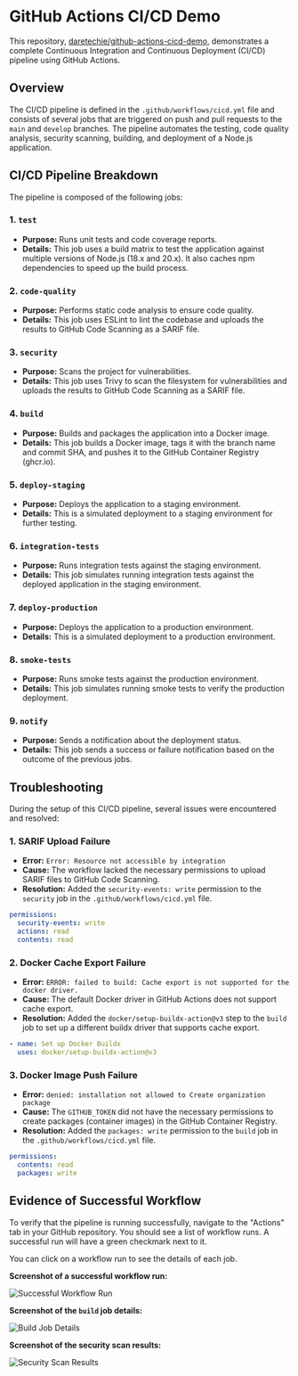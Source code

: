 # GitHub Actions CI/CD Demo

This repository, [daretechie/github-actions-cicd-demo](https://github.com/daretechie/github-actions-cicd-demo), demonstrates a complete Continuous Integration and Continuous Deployment (CI/CD) pipeline using GitHub Actions.

## Overview

The CI/CD pipeline is defined in the `.github/workflows/cicd.yml` file and consists of several jobs that are triggered on push and pull requests to the `main` and `develop` branches. The pipeline automates the testing, code quality analysis, security scanning, building, and deployment of a Node.js application.

## CI/CD Pipeline Breakdown

The pipeline is composed of the following jobs:

### 1. `test`

- **Purpose:** Runs unit tests and code coverage reports.
- **Details:** This job uses a build matrix to test the application against multiple versions of Node.js (18.x and 20.x). It also caches npm dependencies to speed up the build process.

### 2. `code-quality`

- **Purpose:** Performs static code analysis to ensure code quality.
- **Details:** This job uses ESLint to lint the codebase and uploads the results to GitHub Code Scanning as a SARIF file.

### 3. `security`

- **Purpose:** Scans the project for vulnerabilities.
- **Details:** This job uses Trivy to scan the filesystem for vulnerabilities and uploads the results to GitHub Code Scanning as a SARIF file.

### 4. `build`

- **Purpose:** Builds and packages the application into a Docker image.
- **Details:** This job builds a Docker image, tags it with the branch name and commit SHA, and pushes it to the GitHub Container Registry (ghcr.io).

### 5. `deploy-staging`

- **Purpose:** Deploys the application to a staging environment.
- **Details:** This is a simulated deployment to a staging environment for further testing.

### 6. `integration-tests`

- **Purpose:** Runs integration tests against the staging environment.
- **Details:** This job simulates running integration tests against the deployed application in the staging environment.

### 7. `deploy-production`

- **Purpose:** Deploys the application to a production environment.
- **Details:** This is a simulated deployment to a production environment.

### 8. `smoke-tests`

- **Purpose:** Runs smoke tests against the production environment.
- **Details:** This job simulates running smoke tests to verify the production deployment.

### 9. `notify`

- **Purpose:** Sends a notification about the deployment status.
- **Details:** This job sends a success or failure notification based on the outcome of the previous jobs.

## Troubleshooting

During the setup of this CI/CD pipeline, several issues were encountered and resolved:

### 1. SARIF Upload Failure

- **Error:** `Error: Resource not accessible by integration`
- **Cause:** The workflow lacked the necessary permissions to upload SARIF files to GitHub Code Scanning.
- **Resolution:** Added the `security-events: write` permission to the `security` job in the `.github/workflows/cicd.yml` file.

```yaml
permissions:
  security-events: write
  actions: read
  contents: read
```

### 2. Docker Cache Export Failure

- **Error:** `ERROR: failed to build: Cache export is not supported for the docker driver.`
- **Cause:** The default Docker driver in GitHub Actions does not support cache export.
- **Resolution:** Added the `docker/setup-buildx-action@v3` step to the `build` job to set up a different buildx driver that supports cache export.

```yaml
- name: Set up Docker Buildx
  uses: docker/setup-buildx-action@v3
```

### 3. Docker Image Push Failure

- **Error:** `denied: installation not allowed to Create organization package`
- **Cause:** The `GITHUB_TOKEN` did not have the necessary permissions to create packages (container images) in the GitHub Container Registry.
- **Resolution:** Added the `packages: write` permission to the `build` job in the `.github/workflows/cicd.yml` file.

```yaml
permissions:
  contents: read
  packages: write
```

## Evidence of Successful Workflow

To verify that the pipeline is running successfully, navigate to the "Actions" tab in your GitHub repository. You should see a list of workflow runs. A successful run will have a green checkmark next to it.

You can click on a workflow run to see the details of each job.

**Screenshot of a successful workflow run:**

![Successful Workflow Run](placeholder-for-successful-run-image.png)

**Screenshot of the `build` job details:**

![Build Job Details](placeholder-for-build-job-image.png)

**Screenshot of the security scan results:**

![Security Scan Results](placeholder-for-security-scan-image.png)
